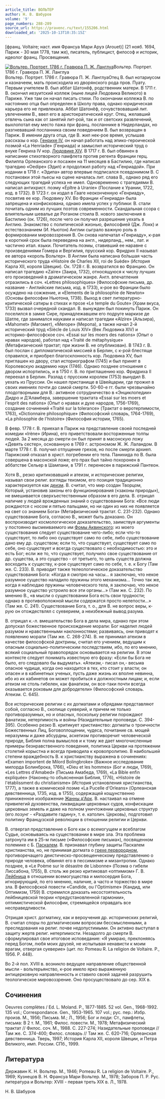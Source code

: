 ```yaml
---
article_title: ВОЛЬТЕР
author: Н. В. Шабуров
volume: '9'
page_numbers: 288-289
source_url: https://pravenc.ru/text/155206.html
downloaded_at: '2025-10-13T10:35:15Z'
---
```


[франц. Voltaire; наст. имя Франсуа Мари Аруэ (Arouet)] (21 нояб. 1694, Париж - 30 мая 1778, там же), писатель, публицист, философ и историк, идеолог франц. Просвещения.

[![Вольтер. Портрет. 1786 г. Гравюра П. Ж. Ланглуа](https://pravenc.ru/data/399/463/1234/i200.jpg "Кликните для увеличения картинки")](https://pravenc.ru/data/399/463/1234/i400.jpg)Вольтер. Портрет. 1786 г. Гравюра П. Ж. Ланглуа  
Вольтер. Портрет. 1786 г. Гравюра П. Ж. ЛанглуаОтец В. был нотариусом и казначеем, мать происходила из дворянского рода пров. Пуату. Первым учителем В. был аббат Шатонёф, родственник матери. В 1711 г. В. окончил иезуитский коллеж (ныне лицей Людовика Великого) в Париже. Уже там он начал писать стихи. По окончании коллежа В. по настоянию отца был определен в Школу права, однако юридическая карьера его не привлекала. Аббат Шатонёф, сочувствовавший лит. увлечениям В., ввел его в аристократический круг. Отец, желавший отвлечь сына как от занятий лит-рой, так и от светских развлечений, выхлопотал ему место пажа при франц. посланнике в Нидерландах, но разгневавший посланника своим поведением В. был возвращен в Париж. В имении друга отца, где В. жил нек-рое время, услышав рассказы о кор. [Генрихе IV](<https://pravenc.ru/text/Генрихе IV.html>), он начал работать над эпико-героической поэмой «La Henriade» (Генриада) и замыслил исторический труд о внуке Генриха IV кор. [Людовике XIV](<https://pravenc.ru/text/Людовике XIV.html>). В 1717 г. В. был обвинен в написании стихотворного памфлета против регента Франции герц. Филиппа Орлеанского и посажен на 11 месяцев в Бастилию, где написал трагедию «Oedipe» (Эдип) и продолжил работу над «Генриадой». При издании в 1718 г. «Эдипа» автор впервые подписался псевдонимом В. С постановки этой пьесы на сцене началась лит. слава В., однако ряд его следующих трагедий успеха не имел. Одновременно с трагедиями В. написал антихрист. поэму «Épître à Uranie» (Послание к Урании, 1722, изд. в 1732). В 1723 г. он издал в Гааге неоконченную «Генриаду», посвятив ее кор. Людовику XV. Во Франции «Генриада» была запрещена и конфискована, однако имела успех у публики: В. стали почитать одним из лучших поэтов современности. Скандальная ссора с влиятельным шевалье де Роганом стоила В. нового заключения в Бастилию (ок. 1726), после чего он получил разрешение уехать в Англию. Знакомство с политической жизнью, философией (Дж. Локк) и естествознанием (И. Ньютон) Англии сыграло важную роль в формировании мировоззрения В. Он снова напечатал «Генриаду», к-рая в короткий срок была переведена на англ., нидерланд., нем., лат. и частично итал. языки. Почитатель поэмы, ставивший ее наравне с произведениями Гомера и Вергилия, прусский кор. Фридрих II называл ее автора «король Вольтер». В Англии была написана бо́льшая часть исторического труда «Histoire de Charles XII, roi de Suède» (История Карла XII, короля Швеции). Ок. 1728 г. В. возвратился во Францию. Он написал трагедию «Zaïre» (Заира, 1732), относящуюся к числу лучших его произведений в драматическом жанре. Англ. впечатления отразились в соч. «Lettres philosophiques» (Философские письма, др. название - Английские письма, изд. в 1733), к-рое во Франции было осуждено на сожжение, и «Elements de la philosophie de Newton» (Основы философии Ньютона, 1738). Выход в свет литературно-критической сатиры в стихах и прозе «Le temple du Goute» (Храм вкуса, 1733) вызвал очередной скандал. В. вынужден был покинуть Париж. Он поселился в замке Сире, принадлежавшем его подруге маркизе де Шатле, где занимался науками и написал трагедии «Alzire» (Альзира), «Mahomet» (Магомет), «Merope» (Меропа), а также начал 2-й исторический труд «Siècle de Louis XIV» (Век Людовика XIV) и историко-философское соч. «Essai sur les moers des nations» (Опыт о нравах народов), работал над «Traité de métaphysique» (Метафизический трактат; при жизни В. не опубликован). В 1743 г. В. был послан с дипломатической миссией в Берлин, с к-рой блестяще справился, и приобрел благосклонность кор. Людовика XV, был приглашен ко двору, стал историографом (1745) и был принят в Королевскую академию наук (1746). Однако позднее отношения с двором испортились, и в 1750 г. В. по приглашению кор. Фридриха II переехал в Берлин. Разлад с прусским королем (1753) вынудил В. уехать из Пруссии. Он нашел пристанище в Швейцарии, где прожил в своих имениях почти до самой смерти. 50-60-е гг. были чрезвычайно плодотворными для В.: активное сотрудничество в «Энциклопедии» Дидро и Д'Аламбера, завершение трактата «Essai sur les moers et l'esprit des nations» (Опыт о нравах и духе народов, 1756-1769), создание сочинений «Traité sur la tolerance» (Трактат о веротерпимости, 1763), «Dictionnaire philosophique» (Философский словарь, 1764-1769), «La philosophie de l'histoire» (Философия истории, 1765).

В февр. 1778 г. В. приехал в Париж на представление своей последней комедии «Irène» (Ирина), его приветствовали восторженные толпы людей. За 2 месяца до смерти он был принят в масонскую ложу «Девять сестер», основанную в 1769 г. астрономом Ж. Ж. Лаландом. В марте 1778 г. В. получил отпущение грехов, но после смерти архиеп. Парижский отказал в христ. погребении его тела. Панихида по В. была совершена в масонской ложе; его прах был тайно похоронен в аббатстве Сельер в Шампани, в 1791 г. перенесен в парижский Пантеон.

Хотя В., резко критиковавший и атеизм, и исторические религии, называл свои религ. взгляды теизмом, его позиция традиционно характеризуется как [деизм](https://pravenc.ru/text/деизм.html). В. считал, что мир создан Творцом, Который, установив законы его функционирования («законы природы»), не вмешивается сверхъестественным образом в его дела. В. отрицал наличие у людей врожденных знаний о существовании Бога: «Все люди рождаются с носом и пятью пальцами, но ни один из них не появляется на свет со знанием Бога» (Метафизический трактат. С. 231-232). Однако существование Бога, согласно В., может быть доказано. Он воспроизводит космологическое доказательство, заимствуя аргументы у постоянно высмеиваемого им [Фомы Аквинского](<https://pravenc.ru/text/Фома Аквинский.html>): из моего существования следует существование чего-либо; если что-то существует, то либо оно существует само по себе, либо существование дано ему др. существом; если то, что существует, существует само по себе, оно существует и всегда существовало с необходимостью: это и есть Бог; если же то, что существует, получило свое существование от др. существа, а это существо - от третьего, то цепь существ должна восходить к существу, к-рое существует само по себе, т. е. к Богу (Там же. С. 233). В. приводит также телеологическое доказательство существования Бога: «Когда я смотрю на часы… я заключаю, что некое разумное существо наладило пружины этого механизма… Точно так же, когда я наблюдаю пружины человеческого тела, я заключаю, что некое разумное существо устроило все эти органы…» (Там же. С. 232). По мнению В., «в мысли о существовании Бога есть свои трудности; однако в противоположной мысли содержатся просто нелепости…» (Там же. С. 241). Существование Бога, т. о., для В. не вопрос веры, к-рую он отождествлял с суеверием, а неизбежный вывод разума.

В. отрицал к.-л. вмешательство Бога в дела мира, однако при этом допускал божественное происхождение морали: Бог наделил людей разумом и нравственными наклонностями; развиваясь, они приводят к появлению морали (Там же. С. 268-274). В. не принимал атеизм в качестве философской доктрины, считал его учением, ведущим к опасным социально-политическим последствиям, ибо, по его мнению, всякий социальный правопорядок основывается на религии. В этом контексте следует понимать известную его фразу: «Если бы Бога не было, его следовало бы выдумать». «Атеизм,- писал он,- весьма опасное чудище, когда оно находится в тех, кто стоит у власти; он опасен и в кабинетных ученых, пусть даже жизнь их вполне невинна, ибо из их кабинетов он может пробиться к должностным лицам; и, если атеизм не столь гибелен, как фанатизм, он все-таки почти всегда оказывается роковым для добродетели» (Философский словарь. Атеизм. С. 645).

Все исторические религии с их догматами и обрядами представляют собой, согласно В., скопище суеверий, и причем не только противоразумных, но и опасных, поскольку религии порождают фанатизм, нетерпимость и войны (Назидательные проповеди. С. 394-395). Особенно резко В. критикует христианство: догматы о троичности Божественных Лиц, Боговоплощении, чудеса, почитание св. мощей неразумны и даже абсурдны, аскетизм противоречит человеческой природе, Библия полна вымыслов и к тому же дает многочисленные примеры безнравственного поведения, политика Церкви на протяжении столетий корыстна и всегда приводила к кровопролитию. В наибольшей степени враждебность В. к христианству выражена в сочинениях: «Examen importent de Milord Bolingbroke» (Важное исследование милорда Болинброка, 1766), «Dieu et les hommes» (Бог и люди, 1769), «Les Lettres d'Amabed» (Письма Амабеда, 1769), «La Bible enfin expliquée» (Наконец-то объясненная Библия, 1776), «Histoire de l'établissment du christianisme» (История установления христианства, 1777), а также в комической поэме «Lа Pucelle d'Orleans» (Орлеанская девственница, 1735, изд. в 1755), содержащей кощунственно приниженное изображение [Жанны д'Арк](<https://pravenc.ru/text/Жанны дx27Арк.html>). В. настаивал на отмене привилегий духовенства, ликвидации церковных судов, конфискации церковных земель и даже на полном уничтожении церковных структур (его лозунг - «Раздавите гадину», т. е. католич. Церковь), подготовил политику Французской революции в отношении религии и Церкви.

В. отвергал представление о Боге как о всемогущем и всеблагом Судье, основываясь на существовании в мире зла. Эта проблема затронута им в 25-м письме («Философские письма»), посвященном полемике с Б. [Паскалем](https://pravenc.ru/text/Паскалем.html). В. признавал глубину защиты Паскалем христианства, но, не принимая догмата о [грехе первородном](<https://pravenc.ru/text/грехе первородном.html>), противоречащего деистическо-просвещенческому представлению о природе человека, обвинял его в пессимизме и мизантропии. Однако позднее, в «Le Poème sur le désastre de Lisbonne» (Поэма о гибели Лиссабона, 1755), В. столь же резко критиковал «оптимизм» Г. В. [Лейбница](https://pravenc.ru/text/Лейбниц.html) в отношении всемогущества и милосердия Бога, игнорирующий, по его мнению, наличие, а часто и торжество в мире зла. В философской повести «Candide, ou l'Optimisme» (Кандид, или Оптимизм, 1759) В. стремился доказать несостоятельность лейбницевской теории «предустановленной гармонии», оптимистической философии, стремящейся оправдать все несправедливости.

Отрицая христ. догматику, как и вероучения др. исторических религий, В. считал споры по догматическим вопросам бессмысленными, а преследования на религ. почве недопустимыми. Он активно выступал в защиту жертв религ. нетерпимости. Незадолго до смерти В. сформулировал свое итоговое исповедание: «Я умираю, преклоняясь перед Богом, любя моих друзей, не испытывая ненависти к моим врагам, отвергая суеверие» (цит. по: Pomeau R. La religion de Voltaire. P., 1956. P. 448).

Во 2-й пол. XVIII в. возникло ведущее направление общественной мысли - вольтерьянство, к-рое имело ярко выраженную антицерковную направленность и ставило своей задачей разрушить теологическое мировоззрение. Оно просуществовало до сер. XIX в.

## Сочинения

Oeuvres complètes / Ed. L. Moland. P., 1877-1885. 52 vol. Gen., 1968-1992. 135 vol.; Correspondance. Gen., 1953-1965. 107 vol.; рус. пер.: Избр. произв. М., 1956; Письма. М.; Л., 1956; Бог и люди: Ст., памфлеты, письма: В 2 т. М., 1961; Филос. повести. М., 1978; Метафизический трактат // Филос. соч. М., 1988. С. 227-274; Назидательные проповеди // Там же. С. 374-400; Филос. словарь // Там же. С. 620-716; Орлеанская девственница. Тверь, 1997; История Карла XII, короля Швеции, и Петра Великого, имп. России. СПб., 1999.

## Литература

Державин К. Н. Вольтер. М., 1946; Pomeau R. La religion de Voltaire. P., 1969; Кузнецов В. Н. Франсуа Мари Вольтер. М., 1978; Заборов П. Р. Рус. литература и Вольтер: XVIII - первая треть XIX в. Л., 1978.

Н. В. Шабуров

